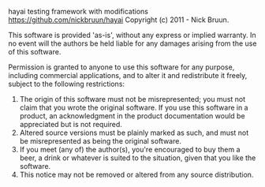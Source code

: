 hayai testing framework with modifications
https://github.com/nickbruun/hayai
Copyright (c) 2011 - Nick Bruun.

This software is provided 'as-is', without any express or implied
warranty. In no event will the authors be held liable for any damages
arising from the use of this software.

Permission is granted to anyone to use this software for any purpose,
including commercial applications, and to alter it and redistribute it
freely, subject to the following restrictions:

1.  The origin of this software must not be misrepresented; you must not
    claim that you wrote the original software. If you use this software
    in a product, an acknowledgment in the product documentation would be
    appreciated but is not required.
2.  Altered source versions must be plainly marked as such, and must not be
    misrepresented as being the original software.
3.  If you meet (any of) the author(s), you're encouraged to buy them a beer,
    a drink or whatever is suited to the situation, given that you like the
    software.
4.  This notice may not be removed or altered from any source
    distribution.
